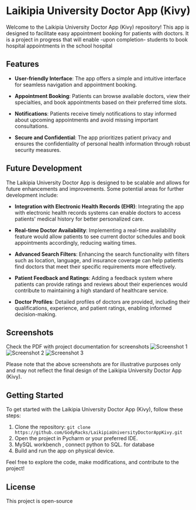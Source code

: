 # Laikipia University Doctor App (Kivy)

Welcome to the Laikipia University Doctor App (Kivy) repository! This app is designed to facilitate easy appointment booking for patients with doctors. 
It is a project in progress that will enable -upon completion- students to book hospital appointments in the school hospital
## Features

- **User-friendly Interface**: The app offers a simple and intuitive interface for seamless navigation and appointment booking.

- **Appointment Booking**: Patients can browse available doctors, view their specialties, and book appointments based on their preferred time slots.

- **Notifications**: Patients receive timely notifications to stay informed about upcoming appointments and avoid missing important consultations.

- **Secure and Confidential**: The app prioritizes patient privacy and ensures the confidentiality of personal health information through robust security measures.

## Future Development

The Laikipia University Doctor App is designed to be scalable and allows for future enhancements and improvements. Some potential areas for further development include:

- **Integration with Electronic Health Records (EHR)**: Integrating the app with electronic health records systems can enable doctors to access patients' medical history for better personalized care.

- **Real-time Doctor Availability**: Implementing a real-time availability feature would allow patients to see current doctor schedules and book appointments accordingly, reducing waiting times.

- **Advanced Search Filters**: Enhancing the search functionality with filters such as location, language, and insurance coverage can help patients find doctors that meet their specific requirements more effectively.

- **Patient Feedback and Ratings**: Adding a feedback system where patients can provide ratings and reviews about their experiences would contribute to maintaining a high standard of healthcare service.
- **Doctor Profiles**: Detailed profiles of doctors are provided, including their qualifications, experience, and patient ratings, enabling informed decision-making.
## Screenshots
Check the PDF with project documentation for screenshots
![Screenshot 1](checkpdf://screenshot1.png)
![Screenshot 2](checkpdf://screenshot2.png)
![Screenshot 3](checkpdf://screenshot3.png)

Please note that the above screenshots are for illustrative purposes only and may not reflect the final design of the Laikipia University Doctor App (Kivy).

## Getting Started

To get started with the Laikipia University Doctor App (Kivy), follow these steps:

1. Clone the repository: `git clone https://github.com/GodyRacks/LaikipiaUniversityDoctorAppKivy.git`
2. Open the project in Pycharm or your preferred IDE.
3. MySQL workbench , connect python to SQL. for database
4. Build and run the app on  physical device.

Feel free to explore the code, make modifications, and contribute to the project!

## License

This project is open-source

